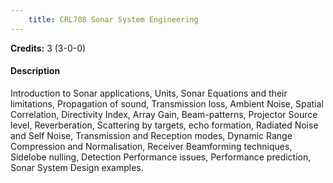 ```yaml
---
    title: CRL708 Sonar System Engineering
---
```

**Credits:** 3 (3-0-0)



#### Description 
Introduction to Sonar applications, Units, Sonar Equations and their limitations, Propagation of sound, Transmission loss, Ambient Noise, Spatial Correlation, Directivity Index, Array Gain, Beam-patterns, Projector Source level, Reverberation, Scattering by targets, echo formation, Radiated Noise and Self Noise, Transmission and Reception modes, Dynamic Range Compression and Normalisation, Receiver Beamforming techniques, Sidelobe nulling, Detection Performance issues, Performance prediction, Sonar System Design examples.